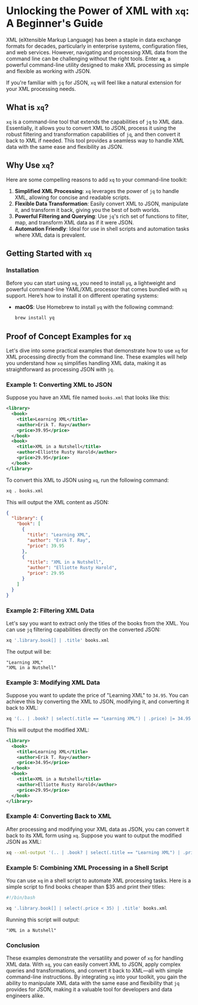 # Unlocking the Power of XML with `xq`: A Beginner's Guide

XML (eXtensible Markup Language) has been a staple in data exchange formats for decades, particularly in enterprise systems, configuration files, and web services. However, navigating and processing XML data from the command line can be challenging without the right tools. Enter **`xq`**, a powerful command-line utility designed to make XML processing as simple and flexible as working with JSON.

If you're familiar with `jq` for JSON, `xq` will feel like a natural extension for your XML processing needs.

## What is `xq`?

`xq` is a command-line tool that extends the capabilities of `jq` to XML data. Essentially, it allows you to convert XML to JSON, process it using the robust filtering and transformation capabilities of `jq`, and then convert it back to XML if needed. This tool provides a seamless way to handle XML data with the same ease and flexibility as JSON.

## Why Use `xq`?

Here are some compelling reasons to add `xq` to your command-line toolkit:

1. **Simplified XML Processing**: `xq` leverages the power of `jq` to handle XML, allowing for concise and readable scripts.
2. **Flexible Data Transformation**: Easily convert XML to JSON, manipulate it, and transform it back, giving you the best of both worlds.
3. **Powerful Filtering and Querying**: Use `jq`'s rich set of functions to filter, map, and transform XML data as if it were JSON.
4. **Automation Friendly**: Ideal for use in shell scripts and automation tasks where XML data is prevalent.

## Getting Started with `xq`

### Installation

Before you can start using `xq`, you need to install `yq`, a lightweight and powerful command-line YAML/XML processor that comes bundled with `xq` support. Here’s how to install it on different operating systems:

- **macOS**: Use Homebrew to install `yq` with the following command:
  ```bash
  brew install yq


## Proof of Concept Examples for `xq`

Let's dive into some practical examples that demonstrate how to use `xq` for XML processing directly from the command line. These examples will help you understand how `xq` simplifies handling XML data, making it as straightforward as processing JSON with `jq`.

### Example 1: Converting XML to JSON

Suppose you have an XML file named `books.xml` that looks like this:

```xml
<library>
  <book>
    <title>Learning XML</title>
    <author>Erik T. Ray</author>
    <price>39.95</price>
  </book>
  <book>
    <title>XML in a Nutshell</title>
    <author>Elliotte Rusty Harold</author>
    <price>29.95</price>
  </book>
</library>
```

To convert this XML to JSON using `xq`, run the following command:

```bash
xq . books.xml
```

This will output the XML content as JSON:

```json
{
  "library": {
    "book": [
      {
        "title": "Learning XML",
        "author": "Erik T. Ray",
        "price": 39.95
      },
      {
        "title": "XML in a Nutshell",
        "author": "Elliotte Rusty Harold",
        "price": 29.95
      }
    ]
  }
}
```

### Example 2: Filtering XML Data

Let's say you want to extract only the titles of the books from the XML. You can use `jq` filtering capabilities directly on the converted JSON:

```bash
xq '.library.book[] | .title' books.xml
```

The output will be:

```
"Learning XML"
"XML in a Nutshell"
```

### Example 3: Modifying XML Data

Suppose you want to update the price of "Learning XML" to `34.95`. You can achieve this by converting the XML to JSON, modifying it, and converting it back to XML:

```bash
xq '(.. | .book? | select(.title == "Learning XML") | .price) |= 34.95' books.xml
```

This will output the modified XML:

```xml
<library>
  <book>
    <title>Learning XML</title>
    <author>Erik T. Ray</author>
    <price>34.95</price>
  </book>
  <book>
    <title>XML in a Nutshell</title>
    <author>Elliotte Rusty Harold</author>
    <price>29.95</price>
  </book>
</library>
```

### Example 4: Converting Back to XML

After processing and modifying your XML data as JSON, you can convert it back to its XML form using `xq`. Suppose you want to output the modified JSON as XML:

```bash
xq --xml-output '(.. | .book? | select(.title == "Learning XML") | .price) |= 34.95' books.xml
```

### Example 5: Combining XML Processing in a Shell Script

You can use `xq` in a shell script to automate XML processing tasks. Here is a simple script to find books cheaper than $35 and print their titles:

```bash
#!/bin/bash

xq '.library.book[] | select(.price < 35) | .title' books.xml
```

Running this script will output:

```
"XML in a Nutshell"
```

### Conclusion

These examples demonstrate the versatility and power of `xq` for handling XML data. With `xq`, you can easily convert XML to JSON, apply complex queries and transformations, and convert it back to XML—all with simple command-line instructions. By integrating `xq` into your toolkit, you gain the ability to manipulate XML data with the same ease and flexibility that `jq` provides for JSON, making it a valuable tool for developers and data engineers alike.